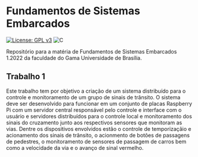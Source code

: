 # Fundamentos de Sistemas Embarcados
[![License: GPL v3](https://img.shields.io/badge/License-GPLv3-blue.svg)](https://www.gnu.org/licenses/gpl-3.0)  ![C](https://img.shields.io/badge/Solutions-blue.svg?style=flat&logo=c) 

Repositório para a matéria de Fundamentos de Sistemas Embarcados 1.2022 da faculdade do Gama Universidade de Brasília.

## Trabalho 1

Este trabalho tem por objetivo a criação de um sistema distribuído para o controle e monitoramento de um grupo de sinais de trânsito. O sistema deve ser desenvolvido para funcionar em um conjunto de placas Raspberry Pi com um servidor central responsável pelo controle e interface com o usuário e servidores distribuídos para o controle local e monitoramento dos sinais do cruzamento junto aos respectivos sensores que monitoram as vias. Dentre os dispositivos envolvidos estão o controle de temporizaçãio e acionamento dos sinais de trânsito, o acionmento de botões de passagens de pedestres, o monitoramento de sensores de passagem de carros bem como a velocidade da via e o avanço de sinal vermelho.